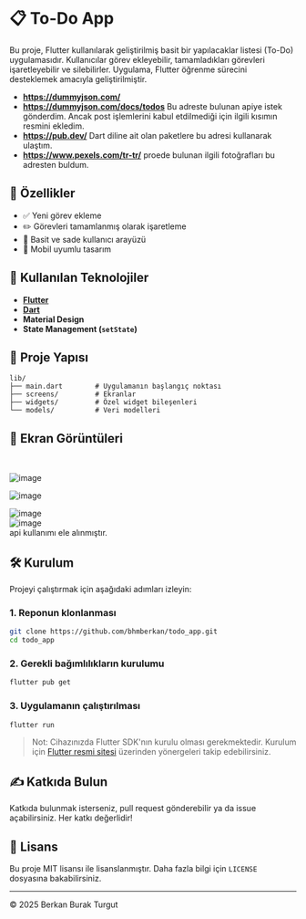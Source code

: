 # 📋 To-Do App

Bu proje, Flutter kullanılarak geliştirilmiş basit bir yapılacaklar listesi (To-Do) uygulamasıdır. Kullanıcılar görev ekleyebilir, tamamladıkları görevleri işaretleyebilir ve silebilirler. Uygulama, Flutter öğrenme sürecini desteklemek amacıyla geliştirilmiştir.
- **https://dummyjson.com/**
- **https://dummyjson.com/docs/todos** Bu adreste bulunan apiye istek gönderdim. Ancak post işlemlerini kabul etdilmediği için ilgili kısımın resmini ekledim. <br>
- **https://pub.dev/** Dart diline ait olan paketlere bu adresi kullanarak ulaştım.
- **https://www.pexels.com/tr-tr/** proede bulunan ilgili fotoğrafları bu adresten buldum.


## 🚀 Özellikler

- ✅ Yeni görev ekleme
- ✏️ Görevleri tamamlanmış olarak işaretleme
- 🌙 Basit ve sade kullanıcı arayüzü
- 📱 Mobil uyumlu tasarım

## 📌 Kullanılan Teknolojiler

- **[Flutter](https://flutter.dev/)**  
- **[Dart](https://dart.dev/)**  
- **Material Design**  
- **State Management (`setState`)**


## 📁 Proje Yapısı

```text
lib/
├── main.dart        # Uygulamanın başlangıç noktası
├── screens/         # Ekranlar
├── widgets/         # Özel widget bileşenleri
└── models/          # Veri modelleri
```



## 📸 Ekran Görüntüleri

<br>

![image](https://github.com/user-attachments/assets/ef17b0f3-eddd-4ea4-937a-db767df7507d)

![image](https://github.com/user-attachments/assets/2ab595f2-cb0e-42ca-8c86-6d1a2d7dd73d)

![image](https://github.com/user-attachments/assets/74efc3de-772f-429f-a460-152f89ebf78c)
<br>
![image](https://github.com/user-attachments/assets/a2be929a-40b2-48c6-871d-ef1e7d0d8ee2)
<br>
api kullanımı ele alınmıştır.
<br>


## 🛠️ Kurulum

Projeyi çalıştırmak için aşağıdaki adımları izleyin:

### 1. Reponun klonlanması

```bash
git clone https://github.com/bhmberkan/todo_app.git
cd todo_app
```

### 2. Gerekli bağımlılıkların kurulumu

```bash
flutter pub get
```

### 3. Uygulamanın çalıştırılması

```bash
flutter run
```

> Not: Cihazınızda Flutter SDK'nın kurulu olması gerekmektedir. Kurulum için [Flutter resmi sitesi](https://flutter.dev/docs/get-started/install) üzerinden yönergeleri takip edebilirsiniz.


## ✍️ Katkıda Bulun

Katkıda bulunmak isterseniz, pull request gönderebilir ya da issue açabilirsiniz. Her katkı değerlidir!

## 📄 Lisans

Bu proje MIT lisansı ile lisanslanmıştır. Daha fazla bilgi için `LICENSE` dosyasına bakabilirsiniz.

---

© 2025 Berkan Burak Turgut
